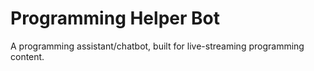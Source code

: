 # Programming Helper Bot
A programming assistant/chatbot, built for live-streaming programming content.
